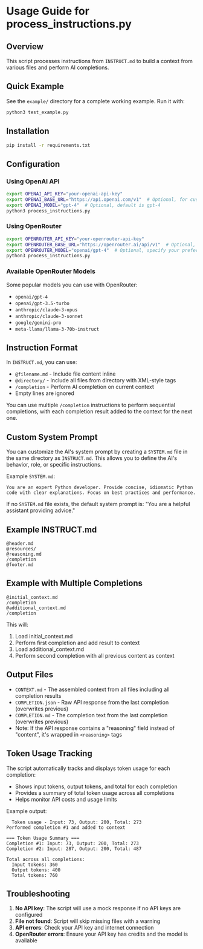# Usage Guide for process_instructions.py

## Overview
This script processes instructions from `INSTRUCT.md` to build a context from various files and perform AI completions.

## Quick Example
See the `example/` directory for a complete working example. Run it with:
```bash
python3 test_example.py
```

## Installation

```bash
pip install -r requirements.txt
```

## Configuration

### Using OpenAI API
```bash
export OPENAI_API_KEY="your-openai-api-key"
export OPENAI_BASE_URL="https://api.openai.com/v1"  # Optional, for custom endpoints
export OPENAI_MODEL="gpt-4"  # Optional, default is gpt-4
python3 process_instructions.py
```

### Using OpenRouter
```bash
export OPENROUTER_API_KEY="your-openrouter-api-key"
export OPENROUTER_BASE_URL="https://openrouter.ai/api/v1"  # Optional, this is the default
export OPENROUTER_MODEL="openai/gpt-4"  # Optional, specify your preferred model
python3 process_instructions.py
```

### Available OpenRouter Models
Some popular models you can use with OpenRouter:
- `openai/gpt-4`
- `openai/gpt-3.5-turbo`
- `anthropic/claude-3-opus`
- `anthropic/claude-3-sonnet`
- `google/gemini-pro`
- `meta-llama/llama-3-70b-instruct`

## Instruction Format

In `INSTRUCT.md`, you can use:
- `@filename.md` - Include file content inline
- `@directory/` - Include all files from directory with XML-style tags
- `/completion` - Perform AI completion on current context
- Empty lines are ignored

You can use multiple `/completion` instructions to perform sequential completions, with each completion result added to the context for the next one.

## Custom System Prompt

You can customize the AI's system prompt by creating a `SYSTEM.md` file in the same directory as `INSTRUCT.md`. This allows you to define the AI's behavior, role, or specific instructions.

Example `SYSTEM.md`:
```
You are an expert Python developer. Provide concise, idiomatic Python code with clear explanations. Focus on best practices and performance.
```

If no `SYSTEM.md` file exists, the default system prompt is: "You are a helpful assistant providing advice."

## Example INSTRUCT.md

```
@header.md
@resources/
@reasoning.md
/completion
@footer.md
```

## Example with Multiple Completions

```
@initial_context.md
/completion
@additional_context.md
/completion
```

This will:
1. Load initial_context.md
2. Perform first completion and add result to context
3. Load additional_context.md
4. Perform second completion with all previous content as context

## Output Files

- `CONTEXT.md` - The assembled context from all files including all completion results
- `COMPLETION.json` - Raw API response from the last completion (overwrites previous)
- `COMPLETION.md` - The completion text from the last completion (overwrites previous)
- Note: If the API response contains a "reasoning" field instead of "content", it's wrapped in `<reasoning>` tags

## Token Usage Tracking

The script automatically tracks and displays token usage for each completion:
- Shows input tokens, output tokens, and total for each completion
- Provides a summary of total token usage across all completions
- Helps monitor API costs and usage limits

Example output:
```
  Token usage - Input: 73, Output: 200, Total: 273
Performed completion #1 and added to context

=== Token Usage Summary ===
Completion #1: Input: 73, Output: 200, Total: 273
Completion #2: Input: 287, Output: 200, Total: 487

Total across all completions:
  Input tokens: 360
  Output tokens: 400
  Total tokens: 760
```

## Troubleshooting

1. **No API key**: The script will use a mock response if no API keys are configured
2. **File not found**: Script will skip missing files with a warning
3. **API errors**: Check your API key and internet connection
4. **OpenRouter errors**: Ensure your API key has credits and the model is available